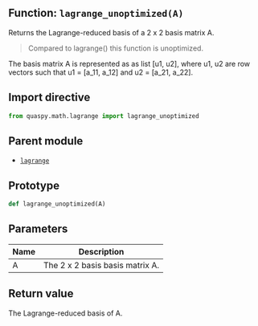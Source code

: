 ## Function: <code>lagrange\_unoptimized(A)</code>
Returns the Lagrange-reduced basis of a 2 x 2 basis matrix A.

> Compared to lagrange() this function is unoptimized.

The basis matrix A is represented as as list [u1, u2], where u1, u2 are row vectors such that u1 = [a_11, a_12] and u2 = [a_21, a_22].

## Import directive
```python
from quaspy.math.lagrange import lagrange_unoptimized
```

## Parent module
- [<code>lagrange</code>](README.md)

## Prototype
```python
def lagrange_unoptimized(A)
```

## Parameters
| <b>Name</b> | <b>Description</b> |
| ----------- | ------------------ |
| A | The 2 x 2 basis basis matrix A. |

## Return value
The Lagrange-reduced basis of A.

